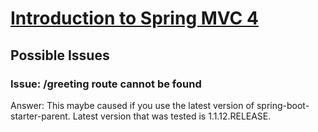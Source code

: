 # [Introduction to Spring MVC 4](https://app.pluralsight.com/library/courses/spring-mvc4-introduction/table-of-contents)

## Possible Issues

### **Issue**: /greeting route cannot be found

Answer: This maybe caused if you use the latest version of spring-boot-starter-parent.
Latest version that was tested is 1.1.12.RELEASE.
